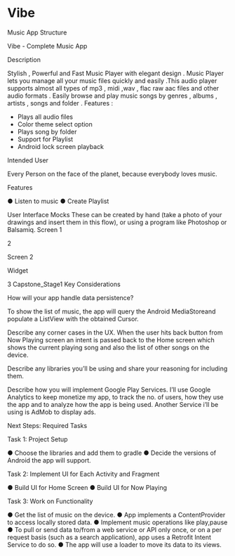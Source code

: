 # Vibe
Music App Structure

 
 Vibe - Complete Music App 

Description  
 
Stylish , Powerful and Fast Music Player with elegant design . Music Player lets you manage all your music files quickly and easily .This audio player supports almost all types of mp3 , midi ,wav , flac raw aac files and other audio formats . Easily browse and play music songs by genres , albums , artists , songs and folder . Features : 
- Plays all audio files 
- Color theme select option 
- Plays song by folder 
- Support for Playlist 
- Android  lock screen playback 
 
Intended User 
 
Every Person on the face of the planet, because everybody loves music. 
 
Features 
 
● Listen to music  ● Create Playlist 
 
User Interface Mocks These can be created by hand (take a photo of your drawings and insert them in this flow), or using a program like Photoshop or Balsamiq.  Screen 1  
 
2  
 
Screen 2 
 
 
Widget 
 
 
3 
Capstone_Stage1 
Key Considerations 
 
How will your app handle data persistence?  
 
To show the list of music, the app will query the Android MediaStore​ ​and populate a ListView​ with the obtained ​Cursor​.  
 
Describe any corner cases in the UX. When the user hits back button from Now Playing screen an intent is passed back to the Home screen which shows the current playing song and also the list of other songs on the device. 
 
 
Describe any libraries you’ll be using and share your reasoning for including them. 
 
Describe how you will implement Google Play Services. I’ll use Google Analytics to keep monetize my app, to track the no. of users, how they use the app and to analyze how the app is being used. Another Service i’ll be using is AdMob to display ads. 
 
 
 
Next Steps: Required Tasks 
 
 
Task 1: Project Setup 
 
 
 
● Choose the libraries and add them to gradle ● Decide the versions of Android the app will support. 
 
 

Task 2: Implement UI for Each Activity and Fragment 
 
 
● Build UI for Home Screen ● Build UI for Now Playing  
 
Task 3: Work on Functionality 
 
● Get the list of music on the device. ● App implements a ContentProvider to access locally stored data. ● Implement music operations like play,pause ● To pull or send data to/from a web service or API only once, or on a per request basis (such as a search application), app uses a Retrofit Intent Service to do so.  ● The app will use a loader to move its data to its views. 
 
 
